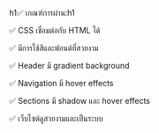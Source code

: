 h1✅ เกณฑ์การผ่าน:h1

✅ CSS เชื่อมต่อกับ HTML ได้

✅ มีการใช้สีและฟอนต์ที่สวยงาม

✅ Header มี gradient background

✅ Navigation มี hover effects

✅ Sections มี shadow และ hover effects

✅ เว็บไซต์ดูสวยงามและเป็นระบบ
